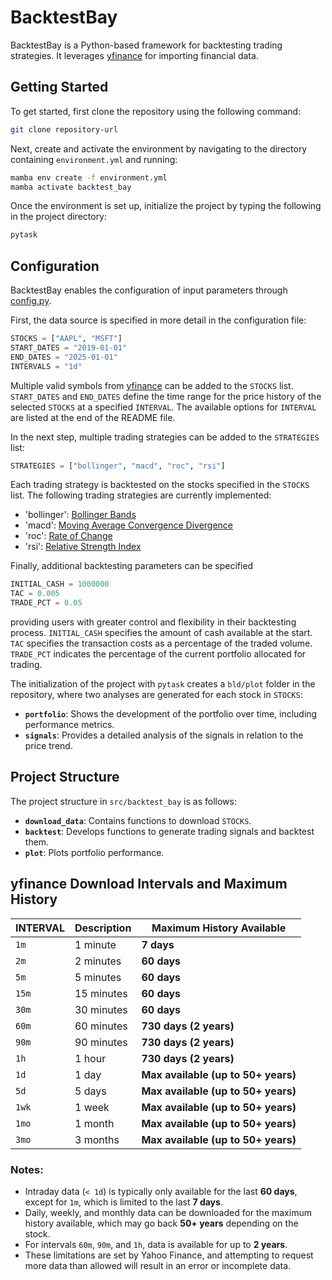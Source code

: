 # BacktestBay

BacktestBay is a Python-based framework for backtesting trading strategies. It leverages
[yfinance](https://pypi.org/project/yfinance/) for importing financial data.

## Getting Started

To get started, first clone the repository using the following command:

```bash
git clone repository-url
```

Next, create and activate the environment by navigating to the directory containing
`environment.yml` and running:

```bash
mamba env create -f environment.yml
mamba activate backtest_bay
```

Once the environment is set up, initialize the project by typing the following in the
project directory:

```bash
pytask
```

## Configuration

BacktestBay enables the configuration of input parameters through
[config.py](https://github.com/iame-uni-bonn/final-project-niklasniedermeier-1/blob/main/src/backtest_bay/config.py).

First, the data source is specified in more detail in the configuration file:

```python
STOCKS = ["AAPL", "MSFT"]
START_DATES = "2019-01-01"
END_DATES = "2025-01-01"
INTERVALS = "1d"
```

Multiple valid symbols from [yfinance](https://pypi.org/project/yfinance/) can be added
to the `STOCKS` list. `START_DATES` and `END_DATES` define the time range for the price
history of the selected `STOCKS` at a specified `INTERVAL`. The available options for
`INTERVAL` are listed at the end of the README file.

In the next step, multiple trading strategies can be added to the `STRATEGIES` list:

```python
STRATEGIES = ["bollinger", "macd", "roc", "rsi"]
```

Each trading strategy is backtested on the stocks specified in the `STOCKS` list. The
following trading strategies are currently implemented:

- 'bollinger':
  [Bollinger Bands](https://www.investopedia.com/terms/b/bollingerbands.asp)
- 'macd':
  [Moving Average Convergence Divergence](https://www.investopedia.com/terms/m/macd.asp)
- 'roc': [Rate of Change](https://www.investopedia.com/terms/p/pricerateofchange.asp)
- 'rsi': [Relative Strength Index](https://www.investopedia.com/terms/r/rsi.asp)

Finally, additional backtesting parameters can be specified

```python
INITIAL_CASH = 1000000
TAC = 0.005
TRADE_PCT = 0.05
```

providing users with greater control and flexibility in their backtesting process.
`INITIAL_CASH` specifies the amount of cash available at the start. `TAC` specifies the
transaction costs as a percentage of the traded volume. `TRADE_PCT` indicates the
percentage of the current portfolio allocated for trading.

The initialization of the project with `pytask` creates a `bld/plot` folder in the
repository, where two analyses are generated for each stock in `STOCKS`:

- **`portfolio`**: Shows the development of the portfolio over time, including
  performance metrics.
- **`signals`**: Provides a detailed analysis of the signals in relation to the price
  trend.

## Project Structure

The project structure in `src/backtest_bay` is as follows:

- **`download_data`**: Contains functions to download `STOCKS`.
- **`backtest`**: Develops functions to generate trading signals and backtest them.
- **`plot`**: Plots portfolio performance.

## yfinance Download Intervals and Maximum History

| INTERVAL | Description | Maximum History Available           |
| -------- | ----------- | ----------------------------------- |
| `1m`     | 1 minute    | **7 days**                          |
| `2m`     | 2 minutes   | **60 days**                         |
| `5m`     | 5 minutes   | **60 days**                         |
| `15m`    | 15 minutes  | **60 days**                         |
| `30m`    | 30 minutes  | **60 days**                         |
| `60m`    | 60 minutes  | **730 days (2 years)**              |
| `90m`    | 90 minutes  | **730 days (2 years)**              |
| `1h`     | 1 hour      | **730 days (2 years)**              |
| `1d`     | 1 day       | **Max available (up to 50+ years)** |
| `5d`     | 5 days      | **Max available (up to 50+ years)** |
| `1wk`    | 1 week      | **Max available (up to 50+ years)** |
| `1mo`    | 1 month     | **Max available (up to 50+ years)** |
| `3mo`    | 3 months    | **Max available (up to 50+ years)** |

### Notes:

- Intraday data (`< 1d`) is typically only available for the last **60 days**, except
  for `1m`, which is limited to the last **7 days**.
- Daily, weekly, and monthly data can be downloaded for the maximum history available,
  which may go back **50+ years** depending on the stock.
- For intervals `60m`, `90m`, and `1h`, data is available for up to **2 years**.
- These limitations are set by Yahoo Finance, and attempting to request more data than
  allowed will result in an error or incomplete data.
